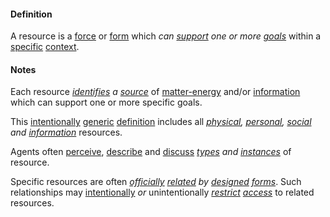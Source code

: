 #### Definition

A resource is a [force](https://github.com/gcassel/Modular-Organization-Terminology/blob/master/terms/force.md) or [form](https://github.com/gcassel/Modular-Organization-Terminology/blob/master/terms/form.md) which *can [support](https://github.com/gcassel/Modular-Organization-Terminology/blob/master/terms/support.md) one or more [goals](https://github.com/gcassel/Modular-Organization-Terminology/blob/master/terms/goal.md)* within a [specific](https://github.com/gcassel/Modular-Organization-Terminology/blob/master/terms/specific.md) [context](https://github.com/gcassel/Modular-Organization-Terminology/blob/master/terms/context.md).

#### Notes

Each resource *[identifies](https://github.com/gcassel/Modular-Organization-Terminology/blob/master/terms/identify.md) a [source](https://github.com/gcassel/Modular-Organization-Terminology/blob/master/terms/source.md)* of [matter-energy](https://github.com/gcassel/Modular-Organization-Terminology/blob/master/terms/matter-energy.md) and/or [information](https://github.com/gcassel/Modular-Organization-Terminology/blob/master/terms/information.md) which can support one or more specific goals.

This [intentionally](https://github.com/gcassel/Modular-Organization-Terminology/blob/master/terms/intend.md) [generic](https://github.com/gcassel/Modular-Organization-Terminology/blob/master/terms/generic.md) [definition](https://github.com/gcassel/Modular-Organization-Terminology/blob/master/terms/define.md) includes all *[physical](https://github.com/gcassel/Modular-Organization-Terminology/blob/master/terms/physical.md), [personal](https://github.com/gcassel/Modular-Organization-Terminology/blob/master/terms/personal.md), [social](https://github.com/gcassel/Modular-Organization-Terminology/blob/master/terms/social.md) and [information](https://github.com/gcassel/Modular-Organization-Terminology/blob/master/terms/information.md)* resources.  

Agents often [perceive](https://github.com/gcassel/Modular-Organization-Terminology/blob/master/terms/perceive.md), [describe](https://github.com/gcassel/Modular-Organization-Terminology/blob/master/terms/describe.md) and [discuss](https://github.com/gcassel/Modular-Organization-Terminology/blob/master/terms/dialogue.md) *[types](https://github.com/gcassel/Modular-Organization-Terminology/blob/master/terms/type.md) and [instances](https://github.com/gcassel/Modular-Organization-Terminology/blob/master/terms/instance.md)* of resource.  

Specific resources are often *[officially](https://github.com/gcassel/Modular-Organization-Terminology/blob/master/terms/official.md) [related](https://github.com/gcassel/Modular-Organization-Terminology/blob/master/terms/relate.md) by [designed](https://github.com/gcassel/Modular-Organization-Terminology/blob/master/terms/design.md) [forms](https://github.com/gcassel/Modular-Organization-Terminology/blob/master/terms/form.md)*.  Such relationships may [intentionally](https://github.com/gcassel/Modular-Organization-Terminology/blob/master/terms/intend.md) *or* unintentionally *[restrict](https://github.com/gcassel/Modular-Organization-Terminology/blob/master/terms/restrict.md) [access](https://github.com/gcassel/Modular-Organization-Terminology/blob/master/terms/access.md)* to related resources.
